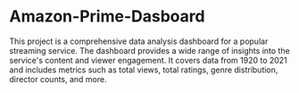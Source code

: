 # Amazon-Prime-Dasboard
This project is a comprehensive data analysis dashboard for a popular streaming service. The dashboard provides a wide range of insights into the service's content and viewer engagement. It covers data from 1920 to 2021 and includes metrics such as total views, total ratings, genre distribution, director counts, and more.
